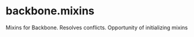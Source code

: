 backbone.mixins
===============

Mixins for Backbone. Resolves conflicts. Opportunity of initializing mixins
